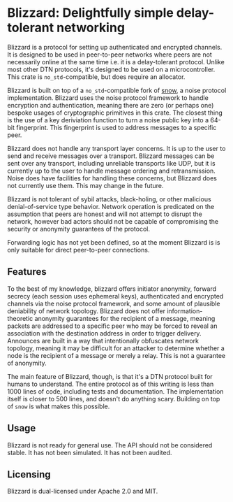 # Blizzard: Delightfully simple delay-tolerant networking

Blizzard is a protocol for setting up authenticated and encrypted channels. It is designed to be used in
peer-to-peer networks where peers are not necessarily online at the same time i.e. it is a delay-tolerant protocol.
Unlike most other DTN protocols, it's designed to be used on a microcontroller. This crate is `no_std`-compatible, but does require an allocator.

Blizzard is built on top of a `no_std`-compatible fork of [snow](https://crates.io/crates/snow), a noise protocol implementation. Blizzard uses the noise
protocol framework to handle encryption and authentication, meaning there are zero (or perhaps one) bespoke usages of cryptographic
primitives in this crate. The closest thing is the use of a key deriviation function to turn a noise public key into a 64-bit fingerprint.
This fingerprint is used to address messages to a specific peer.

Blizzard does not handle any transport layer concerns. It is up to the user to send and receive messages over a transport.
Blizzard messages can be sent over any transport, including unreliable transports like UDP, but it is currently up to the user to
handle message ordering and retransmission. Noise does have facilities for handling these concerns, but Blizzard does not
currently use them. This may change in the future.

Blizzard is not tolerant of sybil attacks, black-holing, or other malicious denial-of-service type behavior. Network operation
is predicated on the assumption that peers are honest and will not attempt to disrupt the network, however bad actors should not be capable of
compromising the security or anonymity guarantees of the protocol.

Forwarding logic has not yet been defined, so at the moment Blizzard is is only suitable for direct peer-to-peer connections.

## Features

To the best of my knowledge, blizzard offers initiator anonymity, forward secrecy (each session uses ephemeral keys),
authenticated and encrypted channels via the noise protocol framework, and some amount of plausible deniability of network topology.
Blizzard does not offer information-theoretic anonymity guarantees for the recipient of a message, meaning packets are addressed
to a specific peer who may be forced to reveal an association with the destination address in order to trigger delivery. Announces
are built in a way that intentionally obfuscates network topology, meaning it may be difficult for an attacker to determine whether
a node is the recipient of a message or merely a relay. This is not a guarantee of anonymity.

The main feature of Blizzard, though, is that it's a DTN protocol built for humans to understand. The entire protocol
as of this writing is less than 1000 lines of code, including tests and documentation. The implementation itself is closer to 500 lines,
and doesn't do anything scary. Building on top of `snow` is what makes this possible.

## Usage

Blizzard is not ready for general use. The API should not be considered stable. It has not been simulated. It has not been audited.

## Licensing

Blizzard is dual-licensed under Apache 2.0 and MIT.